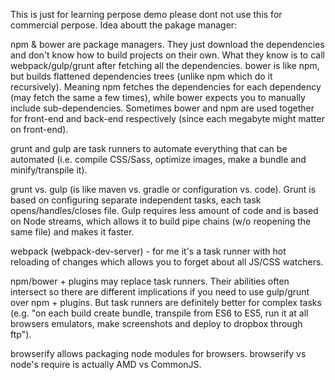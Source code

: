 This is just for learning perpose demo please dont not use this for commercial perpose.
Idea aboutt the pakage manager:


npm & bower are package managers. They just download the dependencies and don't know how to build projects on their own. What they know is to call webpack/gulp/grunt after fetching all the dependencies.
bower is like npm, but builds flattened dependencies trees (unlike npm which do it recursively). Meaning npm fetches the dependencies for each dependency (may fetch the same a few times), while bower expects you to manually include sub-dependencies. Sometimes bower and npm are used together for front-end and back-end respectively (since each megabyte might matter on front-end).

grunt and gulp are task runners to automate everything that can be automated (i.e. compile CSS/Sass, optimize images, make a bundle and minify/transpile it).

grunt vs. gulp (is like maven vs. gradle or configuration vs. code). Grunt is based on configuring separate independent tasks, each task opens/handles/closes file. Gulp requires less amount of code and is based on Node streams, which allows it to build pipe chains (w/o reopening the same file) and makes it faster.

webpack (webpack-dev-server) - for me it's a task runner with hot reloading of changes which allows you to forget about all JS/CSS watchers.

npm/bower + plugins may replace task runners. Their abilities often intersect so there are different implications if you need to use gulp/grunt over npm + plugins. But task runners are definitely better for complex tasks (e.g. "on each build create bundle, transpile from ES6 to ES5, run it at all browsers emulators, make screenshots and deploy to dropbox through ftp").

browserify allows packaging node modules for browsers. browserify vs node's require is actually AMD vs CommonJS.
